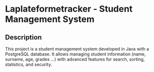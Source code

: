 # Laplateformetracker - Student Management System

## Description

This project is a student management system developed in Java with a PostgreSQL database. It allows managing student information (name, surname, age, grades ...) with advanced features for search, sorting, statistics, and security.
 
